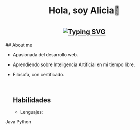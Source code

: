 <h1 align="center"> <b>Hola, soy Alicia👋</b><h1>
<!-- https://readme-typing-svg.herokuapp.com/demo/ para crear SVG--> 
<h2 align="center">

[![Typing SVG](https://readme-typing-svg.herokuapp.com?font=Fira+Code&weight=500&pause=1000&color=33E8F7&background=3CFF4C00&center=true&vCenter=true&width=435&lines=Bienvenido+a+mi+perfil+de+GitHub+%F0%9F%98%8A;Soy+estudiante+de+DAW+%F0%9F%A4%93;Investigo+sobre+desarrollo+web+%F0%9F%92%BB)](https://git.io/typing-svg)

</h2>
## About me

<br>

- Apasionada del desarrollo web. 
- Aprendiendo sobre Inteligencia Artificial en mi tiempo libre.
- Filósofa, con certificado.

  <br>

  ## Habilidades

  - Lenguajes:
 
Java 
Python


  

